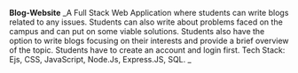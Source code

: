 **Blog-Website**
_A Full Stack Web Application where students can write blogs
related to any issues. Students can also write about problems faced on the campus and
can put on some viable solutions. Students also have the option to write blogs focusing on their
interests and provide a brief overview of the topic. Students have to create an account and login first. Tech Stack: Ejs, CSS, JavaScript, Node.Js, Express.JS, SQL.
_
